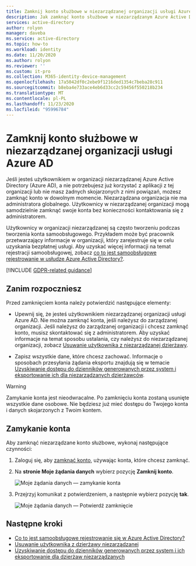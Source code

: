```yaml
---
title: Zamknij konto służbowe w niezarządzanej organizacji usługi Azure AD
description: Jak zamknąć konto służbowe w niezarządzanym Azure Active Directory.
services: active-directory
author: rolyon
manager: daveba
ms.service: active-directory
ms.topic: how-to
ms.workload: identity
ms.date: 11/20/2020
ms.author: rolyon
ms.reviewer: ''
ms.custom: it-pro
ms.collection: M365-identity-device-management
ms.openlocfilehash: 17a5042df0c2ebe9f1216ded1354c7beba28c911
ms.sourcegitcommit: b8eba4e733ace4eb6d33cc2c59456f550218b234
ms.translationtype: MT
ms.contentlocale: pl-PL
ms.lasthandoff: 11/23/2020
ms.locfileid: "95996784"
---
```

# <a name="close-your-work-or-school-account-in-an-unmanaged-azure-ad-organization"></a>Zamknij konto służbowe w niezarządzanej organizacji usługi Azure AD

Jeśli jesteś użytkownikiem w organizacji niezarządzanej Azure Active Directory (Azure AD), a nie potrzebujesz już korzystać z aplikacji z tej organizacji lub nie masz żadnych skojarzonych z nimi powiązań, możesz zamknąć konto w dowolnym momencie. Niezarządzana organizacja nie ma administratora globalnego. Użytkownicy w niezarządzanej organizacji mogą samodzielnie zamknąć swoje konta bez konieczności kontaktowania się z administratorem.

Użytkownicy w organizacji niezarządzanej są często tworzeniu podczas tworzenia konta samoobsługowego. Przykładem może być pracownik przetwarzający informacje w organizacji, który zarejestruje się w celu uzyskania bezpłatnej usługi. Aby uzyskać więcej informacji na temat rejestracji samoobsługowej, zobacz [co to jest samoobsługowe rejestrowanie w usłudze Azure Active Directory?](directory-self-service-signup.md).

[!INCLUDE [GDPR-related guidance](../../../includes/gdpr-intro-sentence.md)]

## <a name="before-you-begin"></a>Zanim rozpoczniesz

Przed zamknięciem konta należy potwierdzić następujące elementy:

* Upewnij się, że jesteś użytkownikiem niezarządzanej organizacji usługi Azure AD. Nie można zamknąć konta, jeśli należysz do zarządzanej organizacji. Jeśli należysz do zarządzanej organizacji i chcesz zamknąć konto, musisz skontaktować się z administratorem. Aby uzyskać informacje na temat sposobu ustalania, czy należysz do niezarządzanej organizacji, zobacz [Usuwanie użytkownika z niezarządzanej dzierżawy](/flow/gdpr-dsr-delete#delete-the-user-from-unmanaged-tenant).

* Zapisz wszystkie dane, które chcesz zachować. Informacje o sposobach przesyłania żądania eksportu znajdują się w temacie [Uzyskiwanie dostępu do dzienników generowanych przez system i eksportowanie ich dla niezarządzanych dzierżawców](/power-platform/admin/powerapps-gdpr-dsr-guide-systemlogs#accessing-and-exporting-system-generated-logs-for-unmanaged-tenants).

> [!WARNING]
> Zamykanie konta jest nieodwracalne. Po zamknięciu konta zostaną usunięte wszystkie dane osobowe. Nie będziesz już mieć dostępu do Twojego konta i danych skojarzonych z Twoim kontem.

## <a name="close-your-account"></a>Zamykanie konta

Aby zamknąć niezarządzane konto służbowe, wykonaj następujące czynności:

1. Zaloguj się, aby [zamknąć konto](https://go.microsoft.com/fwlink/?linkid=873123), używając konta, które chcesz zamknąć.

1. Na **stronie Moje żądania danych** wybierz pozycję **Zamknij konto**.

    ![Moje żądania danych — zamykanie konta](./media/users-close-account/close-account.png)

1. Przejrzyj komunikat z potwierdzeniem, a następnie wybierz pozycję **tak**.

    ![Moje żądania danych — Potwierdź zamknięcie](./media/users-close-account/confirm-close.png)

## <a name="next-steps"></a>Następne kroki

- [Co to jest samoobsługowe rejestrowanie się w Azure Active Directory?](directory-self-service-signup.md)
- [Usuwanie użytkownika z dzierżawy niezarządzanej](/flow/gdpr-dsr-delete#delete-the-user-from-unmanaged-tenant)
- [Uzyskiwanie dostępu do dzienników generowanych przez system i ich eksportowanie dla dzierżaw niezarządzanych](/power-platform/admin/powerapps-gdpr-dsr-guide-systemlogs#accessing-and-exporting-system-generated-logs-for-unmanaged-tenants)